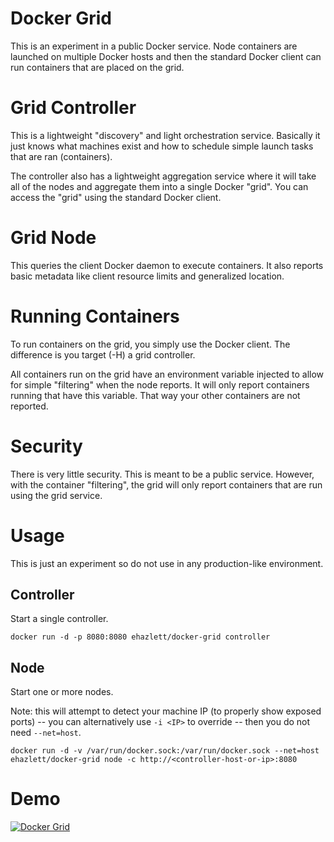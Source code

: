 # Docker Grid
This is an experiment in a public Docker service.  Node containers are launched on multiple Docker hosts and then the standard Docker client can run containers that are placed on the grid.

# Grid Controller
This is a lightweight "discovery" and light orchestration service.  Basically it just knows what machines exist and how to schedule simple launch tasks that are ran (containers).

The controller also has a lightweight aggregation service where it will take all of the nodes and aggregate them into a single Docker "grid".  You can access the "grid" using the standard Docker client.

# Grid Node
This queries the client Docker daemon to execute containers.  It also reports basic metadata like client resource limits and generalized location.

# Running Containers
To run containers on the grid, you simply use the Docker client.  The difference is you target (-H) a grid controller.

All containers run on the grid have an environment variable injected to allow for simple "filtering" when the node reports.  It will only report containers running that have this variable.  That way your other containers are not reported.

# Security
There is very little security.  This is meant to be a public service.  However, with the container "filtering", the grid will only report containers that are run using the grid service.

# Usage
This is just an experiment so do not use in any production-like environment.

## Controller
Start a single controller.

`docker run -d -p 8080:8080 ehazlett/docker-grid controller`

## Node
Start one or more nodes.

Note: this will attempt to detect your machine IP (to properly show exposed ports) -- you can alternatively use `-i <IP>` to override -- then you do not need `--net=host`.

`docker run -d -v /var/run/docker.sock:/var/run/docker.sock --net=host ehazlett/docker-grid node -c http://<controller-host-or-ip>:8080`

# Demo

[![Docker Grid](http://img.youtube.com/vi/1ZXiyuJoURM/0.jpg)](http://www.youtube.com/watch?v=1ZXiyuJoURM)
